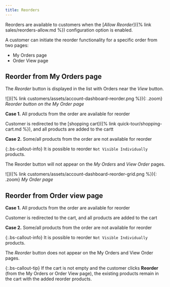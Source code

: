 ```yaml
---
title: Reorders
---
```


Reorders are available to customers when the [_Allow Reorder_]({% link sales/reorders-allow.md %}) configuration option is enabled.

A customer can initiate the reorder functionality for a specific order from two pages:

- My Orders page
- Order View page

## Reorder from My Orders page

The _Reorder_ button is displayed in the list with Orders near the _View_ button.

![]({% link customers/assets/account-dashboard-reorder.png %}){: .zoom}
_Reorder button on the My Order page_

**Case 1.** All products from the order are available for reorder

Customer is redirected to the [shopping cart]({% link quick-tour/shopping-cart.md %}), and all products are added to the cartt

**Case 2.** Some/all products from the order are not available for reorder

{:.bs-callout-info}
It is possible to reorder `Not Visible Individually` products.

The Reorder button will not appear on the _My Orders_ and _View Order_ pages.

![]({% link customers/assets/account-dashboard-reorder-grid.png %}){: .zoom}
_My Order page_

## Reorder from Order view page

**Case 1.** All products from the order are available for reorder

Customer is redirected to the cart, and all products are added to the cart

**Case 2.** Some/all products from the order are not available for reorder

{:.bs-callout-info}
It is possible to reorder `Not Visible Individually` products.

The _Reorder_ button does not appear on the My Orders and View Order pages.

{:.bs-callout-tip}
If the cart is not empty and the customer clicks **Reorder** (from the My Orders or Order View page), the existing products remain in the cart with the added reorder products.